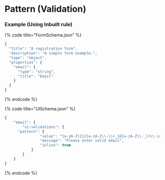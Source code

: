 # Pattern \(Validation\)

### **Example \(Using Inbuilt rule\)**

{% code title="FormSchema.json" %}
```javascript
{
  "title": "A registration form",
  "description": "A simple form example.",
  "type": "object",
  "properties": {
    "email": {
      "type": "string",
      "title": "Email"
    }
  }
}

```
{% endcode %}

{% code title="UISchema.json" %}
```javascript
{
	"email": {
		"ui:validations": {
      "pattern": {
				"value": "[a-zA-Z]{1}[a-zA-Z\\-\\+_]@[a-zA-Z\\-_]+\\.com",
				"message": "Please enter valid email",
				"inline": true
			}
		}
	}
}
```
{% endcode %}

